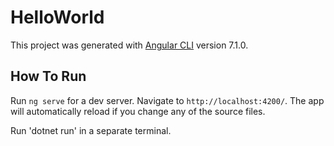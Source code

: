 # HelloWorld

This project was generated with [Angular CLI](https://github.com/angular/angular-cli) version 7.1.0.

## How To Run

Run `ng serve` for a dev server. Navigate to `http://localhost:4200/`. The app will automatically reload if you change any of the source files.

Run 'dotnet run' in a separate terminal.
